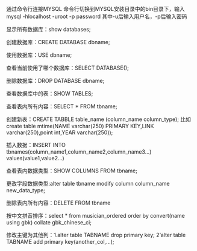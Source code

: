 通过命令行连接MYSQL 命令行切换到MYSQL安装目录中的bin目录下，输入mysql -hlocalhost -uroot -p password 其中-u后输入用户名，-p后输入密码

显示所有数据库：show databases;

创建数据库：CREATE DATABASE dbname;

使用数据库：USE dbname;

查看当前使用了哪个数据库：SELECT DATABASE();

删除数据库：DROP DATABASE dbname;

查看数据库中的表：SHOW TABLES;

查看表内所有内容：SELECT * FROM tbname;

创建新表：CREATE TABBLE table_name (column_name column_type); 比如 create table mtime(NAME varchar(250) PRIMARY KEY,LINK varchar(250),point int,YEAR varchar(250));

插入数据：INSERT INTO tbnames(column_name1,column_name2,column_name3...) values(value1,value2...)

查看表内数据类型：SHOW COLUMNS FROM tbname;

更改字段数据类型:alter table tbname modify column column_name new_data_type;


删除表内所有内容：DELETE FROM  tbname

按中文拼音排序：select * from musician_ordered order by convert(name using gbk) collate gbk_chinese_ci;

修改主键为其他列：1.alter table TABNAME drop primary key; 2‘alter table TABNAME add primary key(another_col,...);

